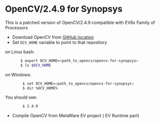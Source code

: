 # OpenCV/2.4.9 for Synopsys

This is a patched version of OpenCV/2.4.9 compatible with EV6x Family of Processors

 -  Download OpenCV from [GitHub location](https://github.com/foss-for-synopsys-dwc-arc-processors/opencv-for-synopsys)
 -  Set `OCV_HOME` variable to point to that repository
 
 on Linux bash:
 ```sh
        $ export OCV_HOME=<path_to_opencv/opencv-for-synopsys>        
        $ ls $OCV_HOME 
```
 on Windows:

```sh
        $ set OCV_HOME=<path_to_opencv/opencv-for-synopsys>        
        $ dir %OCV_HOME% 
```
You should see:
```sh        
        $ 2.4.9
```        

 - Compile OpenCV from MetaWare EV project ( EV Runtime part)
 
 

